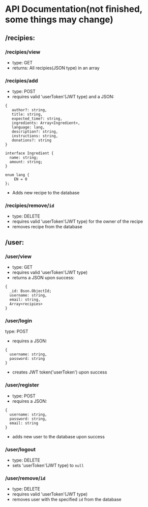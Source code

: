 # API Documentation(not finished, some things may change)

## /recipies:

### /recipies/view
- type: GET
- returns: All recipies(JSON type) in an array

### /recipies/add
- type: POST
- requires valid 'userToken'(JWT type) and a JSON:
```
{
   author?: string,
   title: string,
   expected_time?: string,
   ingredients: Array<Ingredient>,
   language: lang,
   description?: string,
   instructions: string,
   donations?: string
}

interface Ingredient {
  name: string;
  amount: string;
}

enum lang {
    EN = 0
};
```
- Adds new recipe to the database

### /recipies/remove/`id`
- type: DELETE
- requires valid 'userToken'(JWT type) for the owner of the recipe
- removes recipe from the database

## /user:

### /user/view
- type: GET
- requires valid 'userToken'(JWT type)
- returns a JSON upon success: 
```
{
  _id: Bson.ObjectId;
  username: string,
  email: string,
  Array<recipies>
}
```

### /user/login
type: POST
- requires a JSON:
```
{
  username: string,
  password: string
}
```
- creates JWT token('userToken') upon success

### /user/register
- type: POST
- requires a JSON:
```
{
  username: string,
  password: string,
  email: string
}
```
- adds new user to the database upon success

### /user/logout
- type: DELETE
- sets 'userToken'(JWT type) to `null`

### /user/remove/`id`
- type: DELETE
- requires valid 'userToken'(JWT type)
- removes user with the specified `id` from the database